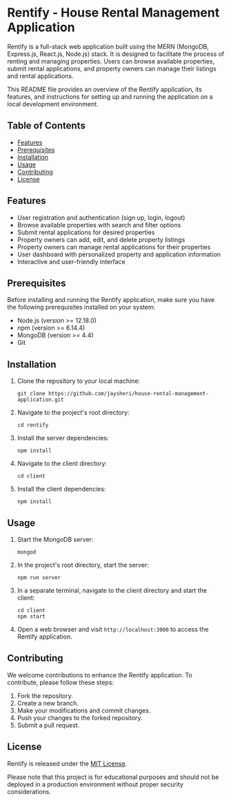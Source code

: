 # Rentify - House Rental Management Application

Rentify is a full-stack web application built using the MERN (MongoDB, Express.js, React.js, Node.js) stack. It is designed to facilitate the process of renting and managing properties. Users can browse available properties, submit rental applications, and property owners can manage their listings and rental applications.

This README file provides an overview of the Rentify application, its features, and instructions for setting up and running the application on a local development environment.

## Table of Contents

- [Features](#features)
- [Prerequisites](#prerequisites)
- [Installation](#installation)
- [Usage](#usage)
- [Contributing](#contributing)
- [License](#license)

## Features

- User registration and authentication (sign up, login, logout)
- Browse available properties with search and filter options
- Submit rental applications for desired properties
- Property owners can add, edit, and delete property listings
- Property owners can manage rental applications for their properties
- User dashboard with personalized property and application information
- Interactive and user-friendly interface

## Prerequisites

Before installing and running the Rentify application, make sure you have the following prerequisites installed on your system:

- Node.js (version >= 12.18.0)
- npm (version >= 6.14.4)
- MongoDB (version >= 4.4)
- Git

## Installation

1. Clone the repository to your local machine:

   ```shell
   git clone https://github.com/jaysheri/house-rental-management-application.git
   ```

2. Navigate to the project's root directory:

   ```shell
   cd rentify
   ```

3. Install the server dependencies:

   ```shell
   npm install
   ```

4. Navigate to the client directory:

   ```shell
   cd client
   ```

5. Install the client dependencies:

   ```shell
   npm install
   ```

## Usage

1. Start the MongoDB server:

   ```shell
   mongod
   ```

2. In the project's root directory, start the server:

   ```shell
   npm run server
   ```

3. In a separate terminal, navigate to the client directory and start the client:

   ```shell
   cd client
   npm start
   ```

4. Open a web browser and visit `http://localhost:3000` to access the Rentify application.

## Contributing

We welcome contributions to enhance the Rentify application. To contribute, please follow these steps:

1. Fork the repository.
2. Create a new branch.
3. Make your modifications and commit changes.
4. Push your changes to the forked repository.
5. Submit a pull request.

## License

Rentify is released under the [MIT License](https://opensource.org/licenses/MIT).

Please note that this project is for educational purposes and should not be deployed in a production environment without proper security considerations.
